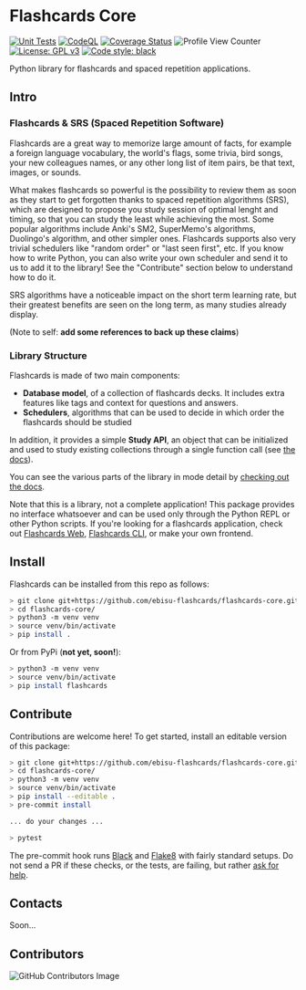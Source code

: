 # Flashcards Core

[![Unit Tests](https://github.com/ebisu-flashcards/flashcards-core/actions/workflows/tests.yml/badge.svg)](https://github.com/ebisu-flashcards/flashcards-core/actions/workflows/tests.yml)  [![CodeQL](https://github.com/ebisu-flashcards/flashcards-core/actions/workflows/codeql.yml/badge.svg)](https://github.com/ebisu-flashcards/flashcards-core/actions/workflows/codeql.yml)  [![Coverage Status](https://coveralls.io/repos/github/ebisu-flashcards/flashcards-core/badge.svg?branch=main)](https://coveralls.io/github/ebisu-flashcards/flashcards-core?branch=main)  ![Profile View Counter](https://komarev.com/ghpvc/?username=flashcards-core)  [![License: GPL v3](https://img.shields.io/badge/License-GPLv3-blue.svg)](https://www.gnu.org/licenses/gpl-3.0)   <a href="https://github.com/psf/black"><img alt="Code style: black" src="https://img.shields.io/badge/code%20style-black-000000.svg"></a>  

Python library for flashcards and spaced repetition applications.

## Intro

### Flashcards & SRS (Spaced Repetition Software)

Flashcards are a great way to memorize large amount of facts, for example a foreign language vocabulary, the world's flags, some trivia, bird songs, your new colleagues names, or any other long list of item pairs, be that text, images, or sounds.

What makes flashcards so powerful is the possibility to review them as soon as they start to get forgotten thanks to spaced repetition algorithms (SRS), which are designed to propose you study session of optimal lenght and timing, so that you can study the least while achieving the most. Some popular algorithms include Anki's SM2, SuperMemo's algorithms, Duolingo's algorithm, and other simpler ones. Flashcards supports also very trivial schedulers like "random order" or "last seen first", etc. If you know how to write Python, you can also write your own scheduler and send it to us to add it to the library! See the "Contribute" section below to understand how to do it.

SRS algorithms have a noticeable impact on the short term learning rate, but their greatest benefits are seen on the long term, as many studies already display.

(Note to self: **add some references to back up these claims**)

### Library Structure

Flashcards is made of two main components:

- **Database model**, of a collection of flashcards decks. It includes extra features like tags and context for questions and answers. 
- **Schedulers**, algorithms that can be used to decide in which order the flashcards should be studied

In addition, it provides a simple **Study API**, an object that can be initialized and used to study existing collections through a single function call (see [the docs](https://ebisu-flashcards.github.io/flashcards-core/study.html)).

You can see the various parts of the library in mode detail by [checking out the docs](https://ebisu-flashcards.github.io/flashcards-core/).

Note that this is a library, not a complete application! This package provides no interface whatsoever and can be used only through the Python REPL or other Python scripts. If you're looking for a flashcards application, check out [Flashcards Web](https://github.com/ebisu-flashcards/flashcards-web), [Flashcards CLI](https://github.com/ebisu-flashcards/flashcards-cli), or make your own frontend.


## Install

Flashcards can be installed from this repo as follows:

```bash
> git clone git+https://github.com/ebisu-flashcards/flashcards-core.git
> cd flashcards-core/
> python3 -m venv venv
> source venv/bin/activate
> pip install .
```

Or from PyPi (**not yet, soon!**):

```bash
> python3 -m venv venv
> source venv/bin/activate
> pip install flashcards
```

## Contribute

Contributions are welcome here! To get started, install an editable version of this package:

```bash
> git clone git+https://github.com/ebisu-flashcards/flashcards-core.git
> cd flashcards-core/
> python3 -m venv venv
> source venv/bin/activate
> pip install --editable .
> pre-commit install

... do your changes ...

> pytest
```

The pre-commit hook runs [Black](https://black.readthedocs.io/en/stable/) and 
[Flake8](https://flake8.pycqa.org/en/latest/) with fairly standard setups. 
Do not send a PR if these checks, or the tests, are failing, but rather 
[ask for help](https://github.com/ebisu-flashcards/flashcards-core/issues/new).


## Contacts

Soon...

## Contributors

![GitHub Contributors Image](https://contrib.rocks/image?repo=ebisu-flashcards/flashcards-core)
